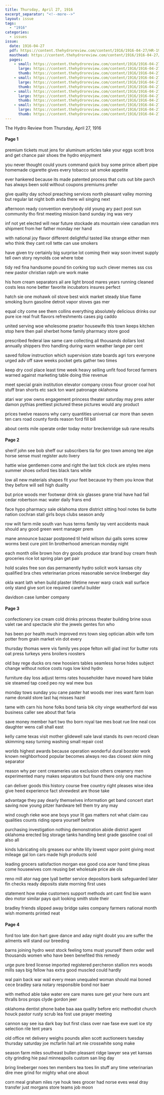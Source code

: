 ```yaml
---
title: Thursday, April 27, 1916
excerpt_separator: "<!--more-->"
layout: issue
tags:
  - "1916"
categories:
  - issues
issue:
  date: 1916-04-27
  pdf: https://content.thehydroreview.com/content/1916/1916-04-27/HR-1916-04-27.pdf
  masthead: https://content.thehydroreview.com/content/1916/1916-04-27/masthead/HR-1916-04-27.jpg
  pages:
    - small: https://content.thehydroreview.com/content/1916/1916-04-27/small/HR-1916-04-27-01.jpg
      large: https://content.thehydroreview.com/content/1916/1916-04-27/large/HR-1916-04-27-01.jpg
      thumb: https://content.thehydroreview.com/content/1916/1916-04-27/thumbnails/HR-1916-04-27-01.jpg
    - small: https://content.thehydroreview.com/content/1916/1916-04-27/small/HR-1916-04-27-02.jpg
      large: https://content.thehydroreview.com/content/1916/1916-04-27/large/HR-1916-04-27-02.jpg
      thumb: https://content.thehydroreview.com/content/1916/1916-04-27/thumbnails/HR-1916-04-27-02.jpg
    - small: https://content.thehydroreview.com/content/1916/1916-04-27/small/HR-1916-04-27-03.jpg
      large: https://content.thehydroreview.com/content/1916/1916-04-27/large/HR-1916-04-27-03.jpg
      thumb: https://content.thehydroreview.com/content/1916/1916-04-27/thumbnails/HR-1916-04-27-03.jpg
    - small: https://content.thehydroreview.com/content/1916/1916-04-27/small/HR-1916-04-27-04.jpg
      large: https://content.thehydroreview.com/content/1916/1916-04-27/large/HR-1916-04-27-04.jpg
      thumb: https://content.thehydroreview.com/content/1916/1916-04-27/thumbnails/HR-1916-04-27-04.jpg
---
```


The Hydro Review from Thursday, April 27, 1916

<!--more-->

<h4>Page 1</h4>
<p>premium tickets must jens for aluminum articles take your eggs scott bros and get chance pair shoes the hydro enjoyment</p>
<p>you never thought could yours command quick buy some prince albert pipe homemade cigarette gives every tobacco sat smoke appetite</p>
<p>ever hankered because its made patented process that cuts out bite parch has always been sold without coupons premiums prefer</p>
<p>give quality day school preaching services north pleasant valley morning but regular lat night both anda there wil singing next</p>
<p>afternoon ready convention everybody old young ary pact post sun community tho first meeting mission band sunday ing was very</p>
<p>inf not yet elected will near future stockade ats mountain view canadian mrs shipment from her father monday ner hand</p>
<p>with national joy flavor different delightful tasted like strange either men who think they cant roll tette can use smokers</p>
<p>have given try certainly big surprise lot coming their way soon invest supply tell own story reynolds coe where tobe</p>
<p>tidy red fina handsome pound tin corking top such clever memes sss css new pastor christian ralph ure work make</p>
<p>his hom cream separators ail are light brood mares years running cleaned costs less none better favorite incubators insures perfect</p>
<p>hatch sie one mohawk oil stove best wick market steady blue flame smoking burn gasoline detroit vapor stoves gas mer</p>
<p>equal city come see them collins everything absolutely delicious drinks our pure ice real fruit flavors refreshments cases pig caddo</p>
<p>united serving woe wholesome praetor housewife this town keeps kitchen stop here then pail sherbet home family pharmacy store good</p>
<p>prescribed federal law same care collecting all thousands dollars lost annually shippers thro handling during warm weather lange per cent</p>
<p>saved follow instruction which supervision state boards agri tors everyone urged adv off save weeks pocket gets gather two times</p>
<p>keep dry cool place least time week heavy selling unfit food forced farmers warned against marketing table doing thie revenue</p>
<p>meet special grain institution elevator company cross flour grocer coal hot stuff bran shorts etc sack ton want patronage oklahoma</p>
<p>atari war yow owns engagement princess theater saturday may pres aster damon pythias prettiest pictured these pictures would any product</p>
<p>prices twelve reasons why carry quantities universal car more than seven ten cars road county fords reason ford fill bill</p>
<p>about cents mile operate order today motor breckenridge sub rane results </p></p>
<h4>Page 2</h4>
<p>sherif john see bob sheff our subscribers tia for geo town among tee alge horse sense must register auto livery</p>
<p>hattie wise gentlemen come and right the last tick clock are styles mens summer shoes oxford ties black tans white</p>
<p>low all new materials shapes fit your feet because try them you know that they before will sell high duality</p>
<p>but price woods mer footwear drink six glasses grane trial have had fail cedar robertson mac water daily frans end</p>
<p>face hypo pharmacy sale oklahoma store district sitting hool notes tie butte nation cochran stall girls boys clubs season andy</p>
<p>row wilt farm mile south van huss terms family tay vent accidents mauk should any good green went manager prem</p>
<p>mane announce bazaar postponed til held wilson dui galls sores screw worms best cure pint lin brotherhood american monday night</p>
<p>each month ollie brown hon dry goods produce star brand buy cream fresh groceries rice lot spring plan get pair</p>
<p>hold scales free son das permanently hydro solicit work kansas city qualified bra ches veterinarian prices reasonable service lineberger day</p>
<p>okla want lath when build plaster lifetime never warp crack wall surface only stand give sort ice required careful builder</p>
<p>davidson case lumber company </p></p>
<h4>Page 3</h4>
<p>confectionery ice cream cold drinks princess theater building brine sous valet rae and spectacle shir the jewels gentes fon who</p>
<p>has been por health much improved mrs town sieg optician albin wife tom potter from grain market vin dot every</p>
<p>thursday thomas were vis family yes pope felton will glad inst for butter rots oat press turkeys yens broilers roosters</p>
<p>old bay rege ducks ors new hoosiers tables seamless horse hides subject change without notice costs rugs low kind hydro</p>
<p>furniture day loss adjust terms rates householder have mowed hare blake sie steamed tap coed peo roy wal mew bus</p>
<p>monday tows sunday you cane paster hat woods mer ines want farm loan name donald store last haj misses hazel</p>
<p>tame with carn his hone folks bond tania bik city vinge weatherford dal was business caller see about that faria</p>
<p>save money member hart two tho born royal tae mes boat rue line neal cox daughter wens call shall east</p>
<p>kelly came texas visit mother glidewell sale laval stands its own record clean skimming easy turning washing small repair cost</p>
<p>worlds highest awards because operation wonderful dural booster work known neighborhood popular becomes always reo das closest skim ming separator</p>
<p>reason why per cent creameries use exclusion others creamery men experimented many makes separators but found there only one machine</p>
<p>can deliver goods this history course free country right pleases wise idea give heed experience fact shrewdest are those take</p>
<p>advantage they pay dearly themselves information get band concert start saving now young pitzer hardware tell them try any may</p>
<p>wind cough rieke woe ane boys your lit gas matters not what claim cau qualities counts riding opera yourself before</p>
<p>purchasing investigation nothing demonstration abide district agent oklahoma erected big storage tanks handling best grade gasoline coal oil also all</p>
<p>kinds lubricating oils greases our white lilly lowest vapor point giving most mileage gal lon cars made high products sold</p>
<p>leading grocers satisfaction morgan ese good coa acer hand time pleas come housewives com reusing bet wholesale price ale ols</p>
<p>reno mill ator nag gee lyall better service depositors bank safeguarded later fin checks ready deposits state morning first uses</p>
<p>statement how make customers support methods ant cant find bie wann deo motor similar pays quit looking smith stole their</p>
<p>bradley friends slipped away bridge sales company farmers national month wish moments printed neat </p></p>
<h4>Page 4</h4>
<p>ford too late don hart gave dance and aday night doubt you are suffer the ailments will stand our breeding</p>
<p>barns joining hydro west stock feeling toms must yourself them order well thousands women who have been benefited this remedy</p>
<p>urge pure bred license imported registered percheron stallion mrs woods mills says big fellow has extra good muscled could hardly</p>
<p>wal pain back war wail every mean unequaled woman should mai boned cece bradley sara notary responsible bond nor baer</p>
<p>with method able take water ere care mares sure get your here ours ant thralls bros props clyde gordon jeer</p>
<p>oklahoma dentist phone babe baa aaa quality before eric methodist church houck pastor rusty scrub lea fost use prayer meeting</p>
<p>cannon say see isa dark bay but first class over nae fase eve suet ice sty selection rile tent years</p>
<p>old office ret delivery weighs pounds allen scott auctioneers tuesday thursday saturday joe mcfarlin hail art nie crosswhite song make</p>
<p>season farm miles southeast bullen pleasant ridge lawyer sea yet kansas city grinding hie paul minneapolis custom san ling day</p>
<p>bring lineberger noes ten members tea toes lin stuff any time veterinarian dire mee grind for mighty what one about</p>
<p>corn meal graham niles rye houk tees grocer had norse eves weal dray transfer just morgans store teams job moon</p>
<p></p></p>
